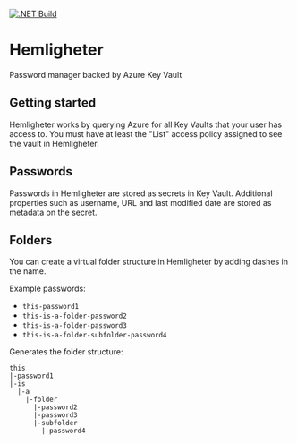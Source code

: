 [![.NET Build](https://github.com/Nethouse/hemligheter/actions/workflows/build.yml/badge.svg?branch=main)](https://github.com/Nethouse/hemligheter/actions/workflows/build.yml)

# Hemligheter
Password manager backed by Azure Key Vault

## Getting started
Hemligheter works by querying Azure for all Key Vaults that your user has access to. You must have at least the "List" access policy assigned to see the vault in Hemligheter.

## Passwords
Passwords in Hemligheter are stored as secrets in Key Vault. Additional properties such as username, URL and last modified date are stored as metadata on the secret.

## Folders
You can create a virtual folder structure in Hemligheter by adding dashes in the name.

Example passwords:
* `this-password1`
* `this-is-a-folder-password2`
* `this-is-a-folder-password3`
* `this-is-a-folder-subfolder-password4`

Generates the folder structure:
```
this
|-password1
|-is
  |-a
    |-folder
      |-password2
      |-password3
      |-subfolder
        |-password4
```
